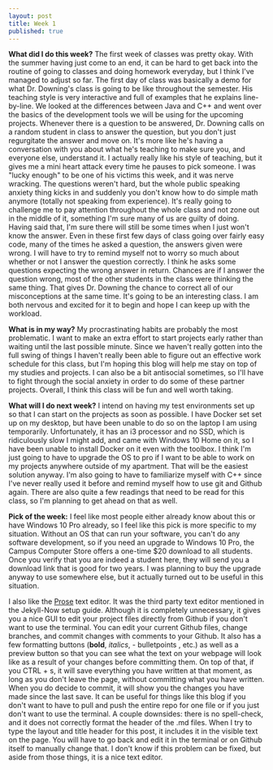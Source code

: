 ```yaml
---
layout: post
title: Week 1
published: true
---
```


**What did I do this week?**  The first week of classes was pretty okay. With the summer having just come to an end, it can be hard to get back into the routine of going to classes and doing homework everyday, but I think I've managed to adjust so far. The first day of class was basically a demo for what Dr. Downing's class is going to be like throughout the semester. His teaching style is very interactive and full of examples that he explains line-by-line. We looked at the differences between Java and C++ and went over the basics of the development tools we will be using for the upcoming projects. Whenever there is a question to be answered, Dr. Downing calls on a random student in class to answer the question, but you don't just regurgitate the answer and move on. It's more like he's having a conversation with you about what he's teaching to make sure you, and everyone else, understand it. I actually really like his style of teaching, but it gives me a mini heart attack every time he pauses to pick someone. I was "lucky enough" to be one of his victims this week, and it was nerve wracking. The questions weren't hard, but the whole public speaking anxiety thing kicks in and suddenly you don't know how to do simple math anymore (totally not speaking from experience). It's really going to challenge me to pay attention throughout the whole class and not zone out in the middle of it, something I'm sure many of us are guilty of doing. Having said that, I'm sure there will still be some times when I just won't know the answer. Even in these first few days of class going over fairly easy code, many of the times he asked a question, the answers given were wrong. I will have to try to remind myself not to worry so much about whether or not I answer the question correctly. I think he asks some questions expecting the wrong answer in return. Chances are if I answer the question wrong, most of the other students in the class were thinking the same thing. That gives Dr. Downing the chance to correct all of our misconceptions at the same time. It's going to be an interesting class. I am both nervous and excited for it to begin and hope I can keep up with the workload.

**What is in my way?** My procrastinating habits are probably the most problematic. I want to make an extra effort to start projects early rather than waiting until the last possible minute.  Since we haven't really gotten into the full swing of things I haven't really been able to figure out an effective work schedule for this class, but I'm hoping this blog will help me stay on top of my studies and projects. I can also be a bit antisocial sometimes, so I'll have to fight through the social anxiety in order to do some of these partner projects. Overall, I think this class will be fun and well worth taking.

**What will I do next week?** I intend on having my test environments set up so that I can start on the projects as soon as possible. I have Docker set set up on my desktop, but have been unable to do so on the laptop I am using temporarily. Unfortunately, it has an i3 processor and no SSD, which is ridiculously slow I might add, and came with Windows 10 Home on it, so I have been unable to install Docker on it even with the toolbox. I think I'm just going to have to upgrade the OS to pro if I want to be able to work on my projects anywhere outside of my apartment. That will be the easiest solution anyway. I'm also going to have to familiarize myself with C++ since I've never really used it before and remind myself how to use git and Github again. There are also quite a few readings that need to be read for this class, so I'm planning to get ahead on that as well. 

**Pick of the week:** I feel like most people either already know about this or have Windows 10 Pro already, so I feel like this pick is more specific to my situation. Without an OS that can run your software, you can't do any software development, so if you need an upgrade to Windows 10 Pro, the Campus Computer Store offers a one-time $20 download to all students. Once you verify that you are indeed a student here, they will send you a download link that is good for two years. I was planning to buy the upgrade anyway to use somewhere else, but it actually turned out to be useful in this situation.

I also like the [Prose](http://prose.io/) text editor. It was the third party text editor mentioned in the Jekyll-Now setup guide. Although it is completely unnecessary, it gives you a nice GUI to edit your project files directly from Github if you don't want to use the terminal. You can edit your current Github files, change branches, and commit changes with comments to your Github. It also has a few formatting buttons (**bold**, _italics_, - bulletpoints
, etc.) as well as a preview button so that you can see what the text on your webpage will look like as a result of your changes before committing them. On top of that, if you CTRL + s, it will save everything you have written at that moment, as long as you don't leave the page, without committing what you have written. When you do decide to commit, it will show you the changes you have made since the last save. It can be useful for things like this blog if you don't want to have to pull and push the entire repo for one file or if you just don't want to use the terminal. A couple downsides: there is no spell-check, and it does not correctly format the header of the .md files. When I try to type the layout and title header for this post, it includes it in the visible text on the page. You will have to go back and edit it in the terminal or on Github itself to manually change that. I don't know if this problem can be fixed, but aside from those things, it is a nice text editor.
